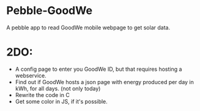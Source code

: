 # Pebble-GoodWe

A pebble app to read GoodWe mobile webpage to get solar data.


# 2DO:
- A config page to enter you GoodWe ID, but that requires hosting a webservice.
- Find out if GoodWe hosts a json page with energy produced per day in kWh, for all days. (not only today)
- Rewrite the code in C
- Get some color in JS, if it's possible.

